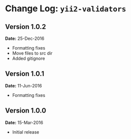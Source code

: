 Change Log: `yii2-validators`
=============================

## Version 1.0.2

**Date:** 25-Dec-2016

- Formatting fixes
- Move files to src dir
- Added gitignore

## Version 1.0.1

**Date:** 11-Jun-2016

- Formatting fixes

## Version 1.0.0

**Date:** 15-Mar-2016

- Initial release
